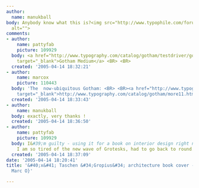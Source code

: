 ```yaml
---
author:
  name: manukball
body: Anybody know what this is?<img src="http://www.typophile.com/forums/messages/83/69756.jpg"
  alt="">
comments:
- author:
    name: pattyfab
    picture: 109929
  body: <a href="http://www.typography.com/catalog/gotham/testdriver/gotham_medium.html"
    target="_blank">Gotham Medium</a> <BR> <BR>
  created: '2005-04-14 18:32:21'
- author:
    name: marcox
    picture: 110443
  body: 'The  now-ubiquitous Gotham: <BR> <BR><a href="http://www.typography.com/catalog/gotham/more11.html"
    target="_blank">http://www.typography.com/catalog/gotham/more11.html</a>'
  created: '2005-04-14 18:33:43'
- author:
    name: manukball
  body: exactly, very thanks !
  created: '2005-04-14 18:36:50'
- author:
    name: pattyfab
    picture: 109929
  body: I&#39;m guilty - using it for a book on interior design right now too... but
    I am so tired of the new wave of Grotesks, had to go back to round.
  created: '2005-04-14 18:37:09'
date: '2005-04-14 18:20:41'
title: '&#40;x&#41; Taschen &#34;Gropius&#34; architecture book cover - Gotham {Patricia,
  Marc O}'

---
```

